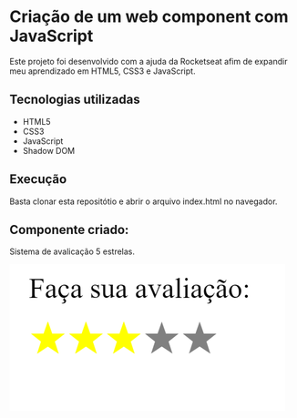 # Criação de um web component com JavaScript
Este projeto foi desenvolvido com a ajuda da Rocketseat afim de expandir meu aprendizado em HTML5, CSS3 e JavaScript.

## Tecnologias utilizadas
- HTML5
- CSS3
- JavaScript
- Shadow DOM
## Execução
Basta clonar esta repositótio e abrir o arquivo index.html no navegador.
## Componente criado:
Sistema de avalicação 5 estrelas.

![layout](./assets/layout.png)

